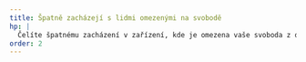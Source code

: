 ```yaml
---
title: Špatně zacházejí s lidmi omezenými na svobodě
hp: |
  Čelíte špatnému zacházení v zařízení, kde je omezena vaše svoboda z důvodu závislosti na péči, nebo protože tak rozhodl soud? Přečtete si, kdy a jak vám pomůže ombudsman a obraťte se na nás.
order: 2
---
```

